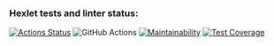 ### Hexlet tests and linter status:
[![Actions Status](https://github.com/mashaanov/frontend-project-46/actions/workflows/hexlet-check.yml/badge.svg)](https://github.com/mashaanov/frontend-project-46/actions)
![GitHub Actions](https://github.com/mashaanov/frontend-project-46/workflows/CI/badge.svg)
[![Maintainability](https://api.codeclimate.com/v1/badges/cf3c6f35ff768c25b2b3ff91928205a98d662f97502f1923eafae593b0fd5d17/maintainability)](https://codeclimate.com/repos/cf3c6f35ff768c25b2b3ff91928205a98d662f97502f1923eafae593b0fd5d17/maintainability)
[![Test Coverage](https://api.codeclimate.com/v1/badges/cf3c6f35ff768c25b2b3ff91928205a98d662f97502f1923eafae593b0fd5d17/test_coverage)](https://codeclimate.com/repos/cf3c6f35ff768c25b2b3ff91928205a98d662f97502f1923eafae593b0fd5d17/test_coverage)


